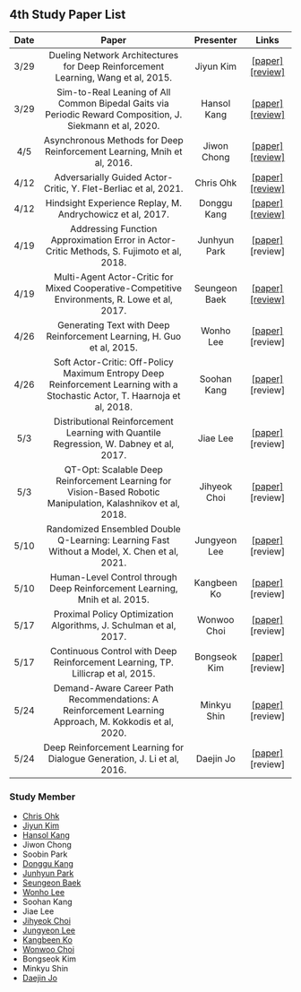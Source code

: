 ## 4th Study Paper List

Date | Paper | Presenter | Links
:---: | :---: | :---: | :---:
3/29 | Dueling Network Architectures for Deep Reinforcement Learning, Wang et al, 2015. | Jiyun Kim | [[paper]](https://arxiv.org/abs/1511.06581) [[review]](./210329%20-%20Dueling%20Network%20Architectures%20for%20Deep%20Reinforcement%20Learning%2C%20Wang%20et%20al%2C%202015.pdf)
3/29 | Sim-to-Real Leaning of All Common Bipedal Gaits via Periodic Reward Composition, J. Siekmann et al, 2020. | Hansol Kang | [[paper]](https://arxiv.org/abs/2011.01387) [[review]](./210329%20-%20Sim-to-Real%20Leaning%20of%20All%20Common%20Bipedal%20Gaits%20via%20Periodic%20Reward%20Composition%2C%20J.%20Siekmann%20et%20al%2C%202020.pdf)
4/5 | Asynchronous Methods for Deep Reinforcement Learning, Mnih et al, 2016. | Jiwon Chong | [[paper]](https://arxiv.org/abs/1602.01783) [[review]](./210405%20-%20Asynchronous%20Methods%20for%20Deep%20Reinforcement%20Learning%2C%20Mnih%20et%20al%2C%202016.pdf)
4/12 | Adversarially Guided Actor-Critic, Y. Flet-Berliac et al, 2021. | Chris Ohk | [[paper]](https://arxiv.org/abs/2102.04376) [[review]](./210412%20-%20Adversarially%20Guided%20Actor-Critic%2C%20Y.%20Flet-Berliac%20et%20al%2C%202021.pdf)
4/12 | Hindsight Experience Replay, M. Andrychowicz et al, 2017. | Donggu Kang | [[paper]](https://arxiv.org/abs/1707.01495) [[review]](./210412%20-%20Hindsight%20Experience%20Replay%2C%20M.%20Andrychowicz%20et%20al%2C%202017.pdf)
4/19 | Addressing Function Approximation Error in Actor-Critic Methods, S. Fujimoto et al, 2018. | Junhyun Park | [[paper]](https://arxiv.org/abs/1802.09477) [review]
4/19 | Multi-Agent Actor-Critic for Mixed Cooperative-Competitive Environments, R. Lowe et al, 2017. | Seungeon Baek | [[paper]](https://arxiv.org/abs/1706.02275) [[review]](./210419%20-%20Multi-Agent%20Actor-Critic%20for%20Mixed%20Cooperative-Competitive%20Environments%2C%20R.%20Lowe%20et%20al%2C%202017.pdf)
4/26 | Generating Text with Deep Reinforcement Learning, H. Guo et al, 2015. | Wonho Lee | [[paper]](https://arxiv.org/abs/1510.09202) [review]
4/26 | Soft Actor-Critic: Off-Policy Maximum Entropy Deep Reinforcement Learning with a Stochastic Actor, T. Haarnoja et al, 2018. | Soohan Kang | [[paper]](https://arxiv.org/abs/1801.01290) [review]
5/3 | Distributional Reinforcement Learning with Quantile Regression, W. Dabney et al, 2017. | Jiae Lee | [[paper]](https://arxiv.org/abs/1710.10044) [review]
5/3 | QT-Opt: Scalable Deep Reinforcement Learning for Vision-Based Robotic Manipulation, Kalashnikov et al, 2018. | Jihyeok Choi | [[paper]](https://arxiv.org/abs/1806.10293) [review]
5/10 | Randomized Ensembled Double Q-Learning: Learning Fast Without a Model, X. Chen et al, 2021. | Jungyeon Lee | [[paper]](https://arxiv.org/abs/2101.05982) [review]
5/10 | Human-Level Control through Deep Reinforcement Learning, Mnih et al. 2015. | Kangbeen Ko | [[paper]](https://www.nature.com/articles/nature14236?wm=book_wap_0005) [review]
5/17 | Proximal Policy Optimization Algorithms, J. Schulman et al, 2017. | Wonwoo Choi | [[paper]](https://arxiv.org/abs/1707.06347) [review]
5/17 | Continuous Control with Deep Reinforcement Learning, TP. Lillicrap et al, 2015. | Bongseok Kim | [[paper]](https://arxiv.org/abs/1509.02971) [review]
5/24 | Demand-Aware Career Path Recommendations: A Reinforcement Learning Approach, M. Kokkodis et al, 2020. | Minkyu Shin | [[paper]](https://pubsonline.informs.org/doi/pdf/10.1287/mnsc.2020.3727) [review]
5/24 | Deep Reinforcement Learning for Dialogue Generation, J. Li et al, 2016. | Daejin Jo | [[paper]](https://arxiv.org/abs/1606.01541) [review]

### Study Member

* [Chris Ohk](http://www.github.com/utilForever)
* [Jiyun Kim](http://www.github.com/Helia-17)
* [Hansol Kang](http://www.github.com/OnesoulKang)
* Jiwon Chong
* Soobin Park
* [Donggu Kang](http://www.github.com/HERIUN)
* [Junhyun Park](http://www.github.com/jundev1l2l)
* [Seungeon Baek](http://www.github.com/SeungeonBaek)
* [Wonho Lee](http://www.github.com/lee-wonho)
* Soohan Kang
* Jiae Lee
* [Jihyeok Choi](http://www.github.com/bluesaurus2)
* [Jungyeon Lee](http://www.github.com/curieuxjy)
* [Kangbeen Ko](http://www.github.com/KevinTheRainmaker)
* [Wonwoo Choi](http://www.github.com/deepwonwoo)
* Bongseok Kim
* Minkyu Shin
* [Daejin Jo](http://www.github.com/twidddj)